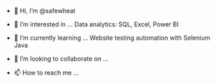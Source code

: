 - 👋 Hi, I’m @safewheat
- 👀 I’m interested in ...
  Data analytics: SQL, Excel, Power BI
  
- 🌱 I’m currently learning ...
  Website testing automation with Selenium Java

- 💞️ I’m looking to collaborate on ...
- 📫 How to reach me ...

<!---
safewheat/safewheat is a ✨ special ✨ repository because its `README.md` (this file) appears on your GitHub profile.
You can click the Preview link to take a look at your changes.
--->
